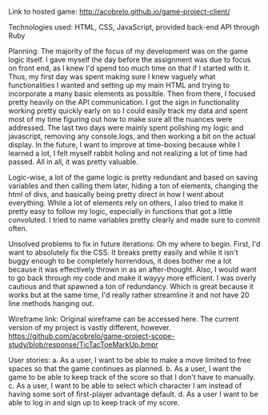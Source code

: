 Link to hosted game: http://acobrelo.github.io/game-project-client/ 

Technologies used: HTML, CSS, JavaScript, provided back-end API through Ruby

Planning:
  The majority of the focus of my development was on the game logic itself.
  I gave myself the day before the assignment was due to focus on front end,
  as I knew I'd spend too much time on that if I started with it. Thus, my first
  day was spent making sure I knew vaguely what functionalities I wanted
  and setting up my main HTML and trying to incorporate a many basic elements
  as possible. Then from there, I focused pretty heavily on the API communication.
  I got the sign in functionality working pretty quickly early on so I could easily
  track my data and spent most of my time figuring out how to make sure all the
  nuances were addressed. The last two days were mainly spent polishing my logic
  and javascript, removing any console.logs, and then working a bit on the actual
  display. In the future, I want to improve at time-boxing because while I learned
  a lot, I felt myself rabbit holing and not realizing a lot of time had passed.
  All in all, it was pretty valuable.

  Logic-wise, a lot of the game logic is pretty redundant and based on saving variables
  and then calling them later, hiding a ton of elements, changing the html of divs,
  and basically being pretty direct in how I went about everything. While a lot of
  elements rely on others, I also tried to make it pretty easy to follow my logic,
  especially in functions that got a little convoluted. I tried to name variables pretty
  clearly and made sure to commit often.

Unsolved problems to fix in future iterations:
  Oh my where to begin. First, I'd want to absolutely fix the CSS. It breaks pretty
  easily and while it isn't buggy enough to be completely horrendous, it does bother
  me a lot because it was effectively thrown in as an after-thought. Also, I would want
  to go back through my code and make it wayyy more efficient. I was overly cautious
  and that spawned a ton of redundancy. Which is great because it works but at the same
  time, I'd really rather streamline it and not have 20 line methods hanging out.

Wireframe link:
  Original wireframe can be accessed here. The current version of my project is vastly different, however. https://github.com/acobrelo/game-project-scope-study/blob/response/TicTacToeMarkUp.bmpr

User stories:
  a. As a user, I want to be able to make a move limited to free spaces so that the game continues as planned.
  b. As a user, I want the game to be able to keep track of the score so that I don't have to manually.
  c. As a user, I want to be able to select which character I am instead of having some sort of first-player advantage default.
  d. As a user I want to be able to log in and sign up to keep track of my score.

